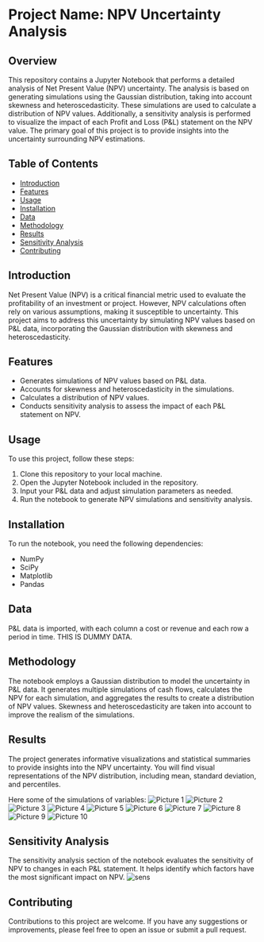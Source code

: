 # Project Name: NPV Uncertainty Analysis

## Overview

This repository contains a Jupyter Notebook that performs a detailed analysis of Net Present Value (NPV) uncertainty. The analysis is based on generating simulations using the Gaussian distribution, taking into account skewness and heteroscedasticity. These simulations are used to calculate a distribution of NPV values. Additionally, a sensitivity analysis is performed to visualize the impact of each Profit and Loss (P&L) statement on the NPV value. The primary goal of this project is to provide insights into the uncertainty surrounding NPV estimations.

## Table of Contents

- [Introduction](#introduction)
- [Features](#features)
- [Usage](#usage)
- [Installation](#installation)
- [Data](#data)
- [Methodology](#methodology)
- [Results](#results)
- [Sensitivity Analysis](#sensitivity-analysis)
- [Contributing](#contributing)

## Introduction

Net Present Value (NPV) is a critical financial metric used to evaluate the profitability of an investment or project. However, NPV calculations often rely on various assumptions, making it susceptible to uncertainty. This project aims to address this uncertainty by simulating NPV values based on P&L data, incorporating the Gaussian distribution with skewness and heteroscedasticity.

## Features

- Generates simulations of NPV values based on P&L data.
- Accounts for skewness and heteroscedasticity in the simulations.
- Calculates a distribution of NPV values.
- Conducts sensitivity analysis to assess the impact of each P&L statement on NPV.

## Usage

To use this project, follow these steps:

1. Clone this repository to your local machine.
2. Open the Jupyter Notebook included in the repository.
3. Input your P&L data and adjust simulation parameters as needed.
4. Run the notebook to generate NPV simulations and sensitivity analysis.

## Installation

To run the notebook, you need the following dependencies:

- NumPy
- SciPy
- Matplotlib
- Pandas

## Data

P&L data is imported, with each column a cost or revenue and each row a period in time. THIS IS DUMMY DATA.

## Methodology

The notebook employs a Gaussian distribution to model the uncertainty in P&L data. It generates multiple simulations of cash flows, calculates the NPV for each simulation, and aggregates the results to create a distribution of NPV values. Skewness and heteroscedasticity are taken into account to improve the realism of the simulations.

## Results

The project generates informative visualizations and statistical summaries to provide insights into the NPV uncertainty. You will find visual representations of the NPV distribution, including mean, standard deviation, and percentiles.

Here some of the simulations of variables:
![Picture 1](https://github.com/ThomasTruyts/NPV_simulation_visualization/assets/104683599/8818f708-7d72-483b-90d7-87e99eec0d18)
![Picture 2](https://github.com/ThomasTruyts/NPV_simulation_visualization/assets/104683599/b8e81c3f-1c5f-4c45-bb3c-f12fcd63396c)
![Picture 3](https://github.com/ThomasTruyts/NPV_simulation_visualization/assets/104683599/c98c0003-77e2-4816-9e3b-a72af867cd4e)
![Picture 4](https://github.com/ThomasTruyts/NPV_simulation_visualization/assets/104683599/f7d8d6cc-2707-4b83-8198-7bf192c2bbb9)
![Picture 5](https://github.com/ThomasTruyts/NPV_simulation_visualization/assets/104683599/499b6d67-c016-4496-a582-81ed7bf9cf9d)
![Picture 6](https://github.com/ThomasTruyts/NPV_simulation_visualization/assets/104683599/9e375141-0bff-416c-a295-bd0bafe52bd5)
![Picture 7](https://github.com/ThomasTruyts/NPV_simulation_visualization/assets/104683599/bfc1c099-b126-45a0-9793-cccc91c22430)
![Picture 8](https://github.com/ThomasTruyts/NPV_simulation_visualization/assets/104683599/0be92354-a0f2-45a6-a707-e73582d30ec8)
![Picture 9](https://github.com/ThomasTruyts/NPV_simulation_visualization/assets/104683599/bbf10bc3-a3e1-4adb-b6d6-4d9822bd6091)
![Picture 10](https://github.com/ThomasTruyts/NPV_simulation_visualization/assets/104683599/67aefa8f-add6-4c09-9563-20781adb85aa)

## Sensitivity Analysis

The sensitivity analysis section of the notebook evaluates the sensitivity of NPV to changes in each P&L statement. It helps identify which factors have the most significant impact on NPV.
![sens](https://github.com/ThomasTruyts/NPV_simulation_visualization/assets/104683599/7d9db5e9-4297-4d26-ba5b-23688d7ec043)

## Contributing

Contributions to this project are welcome. If you have any suggestions or improvements, please feel free to open an issue or submit a pull request.
